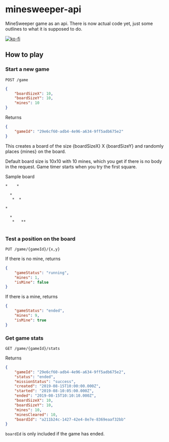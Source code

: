 # minesweeper-api

MineSweeper game as an api.
There is now actual code yet, just some outlines to what it is supposed to do.

[![ko-fi](https://www.ko-fi.com/img/githubbutton_sm.svg)](https://ko-fi.com/N4N6W9C7)

## How to play

### Start a new game

`POST /game`

```json
{
    "boardSizeX": 10,
    "boardSizeY": 10,
    "mines": 10
}
```

Returns

```json
{
    "gameId": "29e6cf60-adb4-4e96-a634-9ff5adb675e2"
}
```

This creates a board of the size {boardSizeX} X {boardSizeY} and randomly places {mines} on the board.

Default board size is 10x10 with 10 mines, which you get if there is no body in the request.
Game timer starts when you try the first square.

Sample board

```
*    *    
          
  *       
   *  *   
          
*         
          
  *       
   *   ** 
          
```

### Test a position on the board

`PUT /game/{gameId}/{x,y}`

If there is no mine, returns

```json
{
    "gameStatus": "running",
    "mines": 1,
    "isMine": false
}
```

If there is a mine, returns

```json
{
    "gameStatus": "ended",
    "mines": 9,
    "isMine": true
}
```

### Get game stats

`GET /game/{gameId}/stats`

Returns

```json
{
    "gameId": "29e6cf60-adb4-4e96-a634-9ff5adb675e2",
    "status": "ended",
    "missionStatus": "success",
    "created": "2019-08-15T10:00:00.000Z",
    "started": "2019-08-10:05:00.000Z",
    "ended": "2019-08-15T10:10:10.000Z",
    "boardSizeX": 10,
    "boardSizeY": 10,
    "mines": 10,
    "minesCleared": 10,
    "boardId": "a211b24c-1427-42e4-8e7e-8369eaaf32bb"
}
```

`boardId` is only included if the game has ended.
